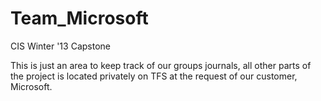 Team_Microsoft
==============

CIS Winter '13 Capstone

This is just an area to keep track of our groups journals, all other parts of the project is located privately on TFS at the request of our customer, Microsoft.
